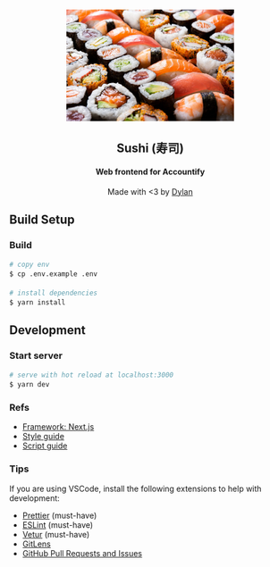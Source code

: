 <p align="center">
  <br />
  <img
    width="300"
    src="./public/images/sushi.png"
    alt="Vulcan"
  />
</p>

<h2 align="center">
Sushi (寿司)
</h2>
<h4 align="center">
Web frontend for Accountify
</h4>
<p align="center">
  Made with <3 by <a href="https://app.slack.com/client/T02D9RVN1/C019KFU6C0N" target="_blank">Dylan
  </a>
</p>

## Build Setup

### Build

```bash
# copy env
$ cp .env.example .env

# install dependencies
$ yarn install
```

## Development

### Start server

```bash
# serve with hot reload at localhost:3000
$ yarn dev
```

### Refs

- [Framework: Next.js](https://nextjs.org)
- [Style guide](./STYLE_GUIDE.md)
- [Script guide](./SCRIPT_GUIDE.md)

### Tips

If you are using VSCode, install the following extensions to help with development:

- [Prettier](https://marketplace.visualstudio.com/items?itemName=esbenp.prettier-vscode) (must-have)
- [ESLint](https://marketplace.visualstudio.com/items?itemName=dbaeumer.vscode-eslint) (must-have)
- [Vetur](https://marketplace.visualstudio.com/items?itemName=octref.vetur) (must-have)
- [GitLens](https://marketplace.visualstudio.com/items?itemName=eamodio.gitlens)
- [GitHub Pull Requests and Issues](https://marketplace.visualstudio.com/items?itemName=GitHub.vscode-pull-request-github)
